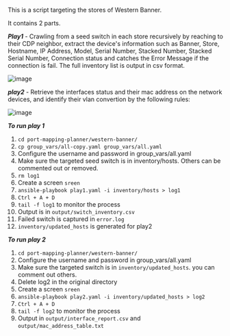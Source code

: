 This is a script targeting the stores of Western Banner.

It contains 2 parts.

***Play1*** - Crawling from a seed switch in each store recursively by reaching to their CDP neighbor, extract the device's information such as Banner, Store, Hostname, IP Address, Model, Serial Number, Stacked Number, Stacked Serial Number, Connection status and catches the Error Message if the connection is fail. The full inventory list is output in csv format.

![image](https://github.com/jackytsuiaa/port-mapping-planner/assets/98607668/de6ddca6-d57a-4816-b39e-6c61e3374126)

***play2*** - Retrieve the interfaces status and their mac address on the network devices, and identify their vlan convertion by the following rules: 

![image](https://github.com/jackytsuiaa/port-mapping-planner/assets/98607668/2b45ef62-f6cb-46c8-829a-d3a100c2690b)


***To run play 1***
1. `cd port-mapping-planner/western-banner/`
2. `cp group_vars/all-copy.yaml group_vars/all.yaml`
3. Configure the username and password in group_vars/all.yaml
4. Make sure the targeted seed switch is in inventory/hosts. Others can be commented out or removed.
5. `rm log1`
6. Create a screen `sreen`
7. `ansible-playbook play1.yaml -i inventory/hosts > log1`
8. `Ctrl + A + D`
9. `tail -f log1` to monitor the process
10. Output is in `output/switch_inventory.csv`
11. Failed switch is captured in `error.log`
12. `inventory/updated_hosts` is generated for play2

***To run play 2***
1. `cd port-mapping-planner/western-banner/`
2. Configure the username and password in group_vars/all.yaml
4. Make sure the targeted switch is in `inventory/updated_hosts`. you can comment out others. 
5. Delete log2 in the original directory
6. Create a screen `sreen`
7. `ansible-playbook play2.yaml -i inventory/updated_hosts > log2`
8. `Ctrl + A + D`
9. `tail -f log2` to monitor the process
10. Output in `output/interface_report.csv` and `output/mac_address_table.txt`


